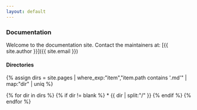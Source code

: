 ```yaml
---
layout: default
---
```


### Documentation

Welcome to the documentation site. Contact the maintainers at: [{{ site.author }}]({{ site.email }})

#### Directories

{% assign dirs = site.pages | where_exp:"item","item.path contains '.md'" | map:"dir" | uniq %}

{% for dir in dirs %}
  {% if dir != blank %}
    * {{ dir | split:"/" }}
  {% endif %}
{% endfor %}

